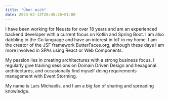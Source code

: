 ```yaml
---
title: "Über mich"
date: 2023-02-12T20:45:26+01:00
---
```


I have been working for Neusta for over 18 years and am an experienced backend developer with a current focus on Kotlin and Spring Boot. I am also dabbling in the Go language and have an interest in IoT in my home. I am the creator of the JSF framework ButterFaces.org, although these days I am more involved in SPAs using React or Web Components.

My passion lies in creating architectures with a strong business focus. I regularly give training sessions on Domain Driven Design and hexagonal architectures, and occasionally find myself doing requirements management with Event Storming.

My name is Lars Michaelis, and I am a big fan of sharing and spreading knowledge.